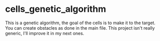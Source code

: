 # cells_genetic_algorithm

This is a genetic algorithm, the goal of the cells is to make it to the target.
You can create obstacles as done in the main file.
This project isn't really generic, I'll improve it in my next ones.
